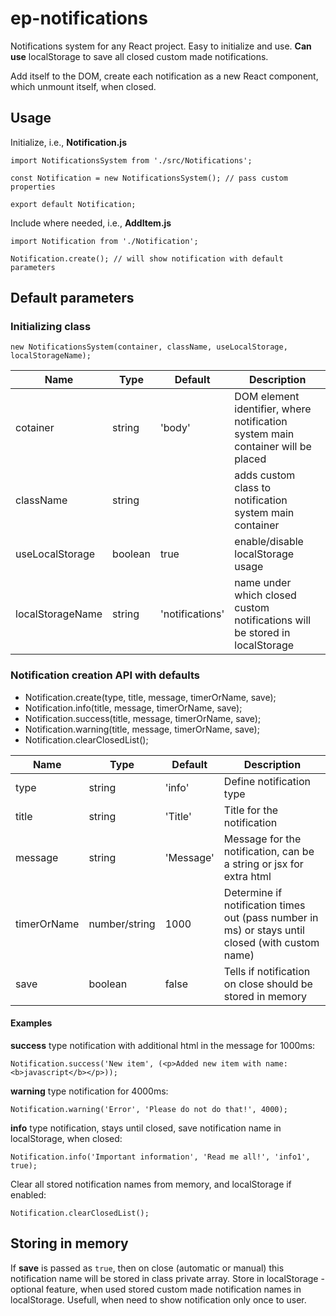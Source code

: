 # ep-notifications

Notifications system for any React project. Easy to initialize and use.
**Can use** localStorage to save all closed custom made notifications.

Add itself to the DOM, create each notification as a new React component, which unmount itself, when closed.

## Usage

Initialize, i.e., **Notification.js**
```
import NotificationsSystem from './src/Notifications';

const Notification = new NotificationsSystem(); // pass custom properties

export default Notification;
```

Include where needed, i.e., **AddItem.js**
```
import Notification from './Notification';

Notification.create(); // will show notification with default parameters
```

## Default parameters

### Initializing class

```
new NotificationsSystem(container, className, useLocalStorage, localStorageName);
```

| Name | Type | Default | Description |
|------|------|---------|-------------|
| cotainer | string | 'body' | DOM element identifier, where notification system main container will be placed |
| className | string |  | adds custom class to notification system main container |
| useLocalStorage | boolean | true | enable/disable localStorage usage |
| localStorageName | string | 'notifications' | name under which closed custom notifications will be stored in localStorage |

### Notification creation API with defaults

- Notification.create(type, title, message, timerOrName, save);
- Notification.info(title, message, timerOrName, save);
- Notification.success(title, message, timerOrName, save);
- Notification.warning(title, message, timerOrName, save);
- Notification.clearClosedList();

| Name | Type | Default | Description |
|------|------|---------|-------------|
| type | string | 'info' | Define notification type |
| title | string | 'Title' | Title for the notification |
| message | string | 'Message' | Message for the notification, can be a string or jsx for extra html |
| timerOrName | number/string | 1000 | Determine if notification times out (pass number in ms) or stays until closed (with custom name) |
| save | boolean | false | Tells if notification on close should be stored in memory |

#### Examples

**success** type notification with additional html in the message for 1000ms:
```
Notification.success('New item', (<p>Added new item with name: <b>javascript</b></p>));
```

**warning** type notification for 4000ms:
```
Notification.warning('Error', 'Please do not do that!', 4000);
```

**info** type notification, stays until closed, save notification name in localStorage, when closed:
```
Notification.info('Important information', 'Read me all!', 'info1', true);
```

Clear all stored notification names from memory, and localStorage if enabled:
```
Notification.clearClosedList();
```

## Storing in memory

If **save** is passed as `true`, then on close (automatic or manual) this notification name will be stored in class private array.
Store in localStorage - optional feature, when used stored custom made notification names in localStorage. Usefull, when need to show notification only once to user.
